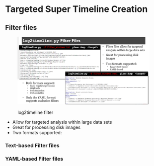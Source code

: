 # Targeted Super Timeline Creation

## Filter files

<figure><img src="../../.gitbook/assets/image (1) (3).png" alt=""><figcaption><p>log2timeline filter</p></figcaption></figure>

* Allow for targeted analysis within large data sets
* Great for processing disk images
* Two formats supported:

### Text-based Filter files

### YAML-based Filter files
